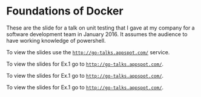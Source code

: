 # Foundations of Docker

These are the slide for a talk on unit testing that I gave at my company for a software development team in January 2016. It assumes the audience to have working knowledge of powershell.

To view the slides use the [`http://go-talks.appspot.com/`](http://go-talks.appspot.com/github.com/enzian/articles/talks/foundations-docker/foundations_of_docker.slide) service.

To view the slides for Ex.1 go to [`http://go-talks.appspot.com/`](http://go-talks.appspot.com/github.com/enzian/articles/talks/foundations-docker/ex.1.lxc.slide).

To view the slides for Ex.1 go to [`http://go-talks.appspot.com/`](http://go-talks.appspot.com/github.com/enzian/articles/talks/foundations-docker/ex.2.lxc.slide).

To view the slides for Ex.1 go to [`http://go-talks.appspot.com/`](http://go-talks.appspot.com/github.com/enzian/articles/talks/foundations-docker/ex.3.lxc.slide).